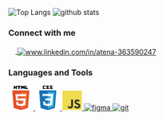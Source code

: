 <!--- Status & lamguage --->
<p align="left"> 
  <img alt="Top Langs" height="150px" src="https://github-readme-stats.vercel.app/api?username=AtenaHatta&show_icons=true&theme=radical" />
  <img alt="github stats" height="150px" src="https://github-readme-stats.vercel.app/api/top-langs/?username=AtenaHatta&layout=compact&theme=omni" />
</p>


<!--- Contact --->
<h3 align="left">Connect with me</h3>
 <p align="left">
　<a href="https://linkedin.com/in/www.linkedin.com/in/atena-363590247" target="blank">
  <img align="center" src="https://raw.githubusercontent.com/rahuldkjain/github-profile-readme-generator/master/src/images/icons/Social/linked-in-alt.svg" alt="www.linkedin.com/in/atena-363590247" height="30" width="40" />
  </a>
 </p>


<!--- Skillｓ --->
<h3 align="left">Languages and Tools</h3>
 <p align="left">
   <a href="https://www.w3.org/html/" target="_blank" rel="noreferrer">
    <img src="https://raw.githubusercontent.com/devicons/devicon/master/icons/html5/html5-original-wordmark.svg" alt="html5" width="50" height="50"/>
   </a>
   
   <a href="https://www.w3schools.com/css/" target="_blank" rel="noreferrer">
    <img src="https://raw.githubusercontent.com/devicons/devicon/master/icons/css3/css3-original-wordmark.svg" alt="css3" width="50" height="50"/>
   </a>
   
   <a href="https://developer.mozilla.org/en-US/docs/Web/JavaScript" target="_blank" rel="noreferrer">
    <img src="https://raw.githubusercontent.com/devicons/devicon/master/icons/javascript/javascript-original.svg" alt="javascript" width="40" height="40"/>
   </a>
   
   <a href="https://www.figma.com/" target="_blank" rel="noreferrer">
     <img src="https://www.vectorlogo.zone/logos/figma/figma-icon.svg" alt="figma" width="40" height="40"/>
   </a>
   
   <a href="https://git-scm.com/" target="_blank" rel="noreferrer"> 
     <img src="https://www.vectorlogo.zone/logos/git-scm/git-scm-icon.svg" alt="git" width="40" height="40"/>
   </a>
  </p>
<br>
